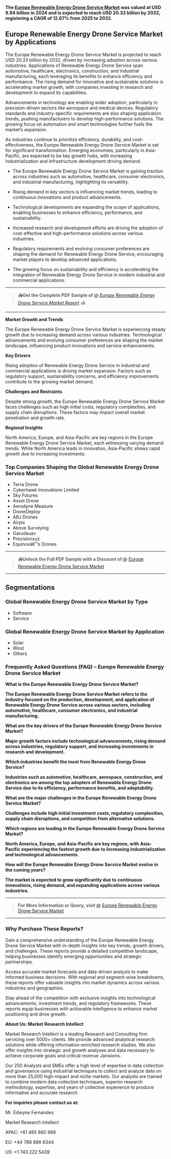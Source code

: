 <p><strong>The <a href="https://www.marketresearchintellect.com/download-sample/?rid=1073249&amp;utm_source=Pulse-April-Europe&amp;utm_medium=852">Europe Renewable Energy Drone Service Market</a> was valued at USD 9.94 billion in 2024 and is expected to reach USD 20.33 billion by 2032, registering a CAGR of 12.67% from 2025 to 2032.</strong></p><h2>Europe Renewable Energy Drone Service Market by Applications&nbsp;</h2><p><p>The Europe Renewable Energy Drone Service Market is projected to reach USD 20.33 billion by 2032, driven by increasing adoption across various industries. Applications of Renewable Energy Drone Service span automotive, healthcare, electronics, construction, and industrial manufacturing, each leveraging its benefits to enhance efficiency and performance. The rising demand for innovative and sustainable solutions is accelerating market growth, with companies investing in research and development to expand its capabilities.</p><p>Advancements in technology are enabling wider adoption, particularly in precision-driven sectors like aerospace and medical devices. Regulatory standards and industry-specific requirements are also shaping application trends, pushing manufacturers to develop high-performance solutions. The growing focus on automation and smart technologies further fuels the market&rsquo;s expansion.</p><p>As industries continue to prioritize efficiency, durability, and cost-effectiveness, the Europe Renewable Energy Drone Service Market is set for significant transformation. Emerging economies, particularly in Asia-Pacific, are expected to be key growth hubs, with increasing industrialization and infrastructure development driving demand.</p></p><ul><li><p>The Europe Renewable Energy Drone Service Market is gaining traction across industries such as automotive, healthcare, consumer electronics, and industrial manufacturing, highlighting its versatility.</p></li><li><p>Rising demand in key sectors is influencing market trends, leading to continuous innovations and product advancements.</p></li><li><p>Technological developments are expanding the scope of applications, enabling businesses to enhance efficiency, performance, and sustainability.</p></li><li><p>Increased research and development efforts are driving the adoption of cost-effective and high-performance solutions across various industries.</p></li><li><p>Regulatory requirements and evolving consumer preferences are shaping the demand for Renewable Energy Drone Service, encouraging market players to develop advanced applications.</p></li><li><p>The growing focus on sustainability and efficiency is accelerating the integration of Renewable Energy Drone Service in modern industrial and commercial applications.</p></li></ul><hr /><blockquote><p><strong><span class="font-[700]">📥Get the Complete PDF Sample of @ </span></strong><em><span class="font-[700]"><a href="https://www.marketresearchintellect.com/download-sample/?rid=1073249&amp;utm_source=Pulse-April-Europe&amp;utm_medium=852" target="_blank" data-tracking-control-name="article-ssr-frontend-pulse_little-text-block" data-tracking-will-navigate="" data-test-link="">Europe Renewable Energy Drone Service Market Report</a>&nbsp;📥</span></em></p></blockquote><hr /><p class="" data-start="77" data-end="360"><strong data-start="77" data-end="105">Market Growth and Trends</strong></p><p class="" data-start="77" data-end="360">The Europe Renewable Energy Drone Service Market is experiencing steady growth due to increasing demand across various industries. Technological advancements and evolving consumer preferences are shaping the market landscape, influencing product innovations and service enhancements.</p><p class="" data-start="362" data-end="606"><strong data-start="362" data-end="377">Key Drivers</strong></p><p class="" data-start="362" data-end="606">Rising adoption of Renewable Energy Drone Service in industrial and commercial applications is driving market expansion. Factors such as regulatory support, sustainability concerns, and efficiency improvements contribute to the growing market demand.</p><p class="" data-start="608" data-end="849"><strong data-start="608" data-end="637">Challenges and Restraints</strong></p><p class="" data-start="608" data-end="849">Despite strong growth, the Europe Renewable Energy Drone Service Market faces challenges such as high initial costs, regulatory complexities, and supply chain disruptions. These factors may impact overall market penetration and growth rate.</p><p class="" data-start="851" data-end="1095"><strong data-start="851" data-end="872">Regional Insights</strong></p><p class="" data-start="851" data-end="1095">North America, Europe, and Asia-Pacific are key regions in the Europe Renewable Energy Drone Service Market, each witnessing varying demand trends. While North America leads in innovation, Asia-Pacific shows rapid growth due to increasing investments.</p><p><h3>Top Companies Shaping the Global Renewable Energy Drone Service Market </h3><ul><li>Terra Drone</li><li> Cyberhawk Innovations Limited</li><li> Sky Futures</li><li> Asset Drone</li><li> Aerodyne Measure</li><li> DroneDeploy</li><li> ABJ Drones</li><li> Airpix</li><li> Above Surveying</li><li> Garudauav</li><li> Precisionxyz</li><li> Equinoxâ€™s Drones</li></ul></p><hr /><blockquote><p><strong>📥Unlock the Full PDF Sample with a Discount of @</strong> <a href="https://www.marketresearchintellect.com/ask-for-discount/?rid=1073249&amp;utm_source=Pulse-April-Europe&amp;utm_medium=852">Europe Renewable Energy Drone Service Market</a></p></blockquote><hr /><p><h2>Segmentations</h2><h3>Global Renewable Energy Drone Service Market by Type</h3><ul><li>Software</li><li>Service</li></ul><h3>Global Renewable Energy Drone Service Market by Application</h3><ul><li>Solar</li><li>Wind</li><li>Others</li></ul></p><h3><strong>Frequently Asked Questions (FAQ) &ndash; Europe Renewable Energy Drone Service Market</strong></h3><p><strong>What is the Europe Renewable Energy Drone Service Market?</strong></p><p><strong>The Europe Renewable Energy Drone Service Market refers to the industry focused on the production, development, and application of Renewable Energy Drone Service across various sectors, including automotive, healthcare, consumer electronics, and industrial manufacturing.</strong></p><p><strong>What are the key drivers of the Europe Renewable Energy Drone Service Market?</strong></p><p><strong>Major growth factors include technological advancements, rising demand across industries, regulatory support, and increasing investments in research and development.</strong></p><p><strong>Which industries benefit the most from Renewable Energy Drone Service?</strong></p><p><strong>Industries such as automotive, healthcare, aerospace, construction, and electronics are among the top adopters of Renewable Energy Drone Service due to its efficiency, performance benefits, and adaptability.</strong></p><p><strong>What are the major challenges in the Europe Renewable Energy Drone Service Market?</strong></p><p><strong>Challenges include high initial investment costs, regulatory complexities, supply chain disruptions, and competition from alternative solutions.</strong></p><p><strong>Which regions are leading in the Europe Renewable Energy Drone Service Market?</strong></p><p><strong>North America, Europe, and Asia-Pacific are key regions, with Asia-Pacific experiencing the fastest growth due to increasing industrialization and technological advancements.</strong></p><p><strong>How will the Europe Renewable Energy Drone Service Market evolve in the coming years?</strong></p><p><strong>The market is expected to grow significantly due to continuous innovations, rising demand, and expanding applications across various industries.</strong></p><hr /><blockquote><p><span class="font-[700]"><strong>For More Information or Query, visit&nbsp;@</strong>&nbsp;</span><span class="font-[700]"><a href="https://www.marketresearchintellect.com/product/renewable-energy-drone-service-market/?utm_source=Linkedin&utm_medium=852" target="_blank" data-tracking-control-name="article-ssr-frontend-pulse_little-text-block" data-tracking-will-navigate="" data-test-link="">Europe Renewable Energy Drone Service Market</a></span></p></blockquote><hr /><h3><strong data-start="0" data-end="31">Why Purchase These Reports?</strong></h3><p class="" data-start="35" data-end="297">Gain a comprehensive understanding of the Europe Renewable Energy Drone Service Market with in-depth insights into key trends, growth drivers, and challenges. These reports provide a detailed competitive landscape, helping businesses identify emerging opportunities and strategic partnerships.</p><p class="" data-start="299" data-end="540">Access accurate market forecasts and data-driven analysis to make informed business decisions. With regional and segment-wise breakdowns, these reports offer valuable insights into market dynamics across various industries and geographies.</p><p class="" data-start="542" data-end="784">Stay ahead of the competition with exclusive insights into technological advancements, investment trends, and regulatory frameworks. These reports equip businesses with actionable intelligence to enhance market positioning and drive growth.</p><p><strong><span class="font-[700]">About Us: Market Research Intellect</span></strong></p><p><span class="">Market Research Intellect is a leading Research and Consulting firm servicing over 5000+ clients. We provide advanced analytical research solutions while offering information-enriched research studies.&nbsp;</span>We also offer insights into strategic and growth analyses and data necessary to achieve corporate goals and critical revenue Janisions.</p><p><span class="">Our 250 Analysts and SMEs offer a high level of expertise in data collection and governance using industrial techniques to collect and analyze data on more than 25,000 high-impact and niche markets. Our analysts are trained to combine modern data collection techniques, superior research methodology, expertise, and years of collective experience to produce informative and accurate research.</span></p><p><strong>For inquiries please contact us at:</strong></p><p>Mr. Edwyne Fernandes</p><p>Market Research Intellect</p><p>APAC: +61 485 860 968</p><p>EU: +44 788 886 6344</p><p>US: +1 743 222 5439</p>